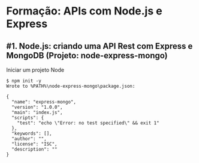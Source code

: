 # Formação: APIs com Node.js e Express

## #1. Node.js: criando uma API Rest com Express e MongoDB (Projeto: node-express-mongo)

Iniciar um projeto Node

```
$ npm init -y
Wrote to %PATH%\node-express-mongo\package.json:

{
  "name": "express-mongo",
  "version": "1.0.0",
  "main": "index.js",
  "scripts": {
    "test": "echo \"Error: no test specified\" && exit 1"
  },
  "keywords": [],
  "author": "",
  "license": "ISC",
  "description": ""
}
```
